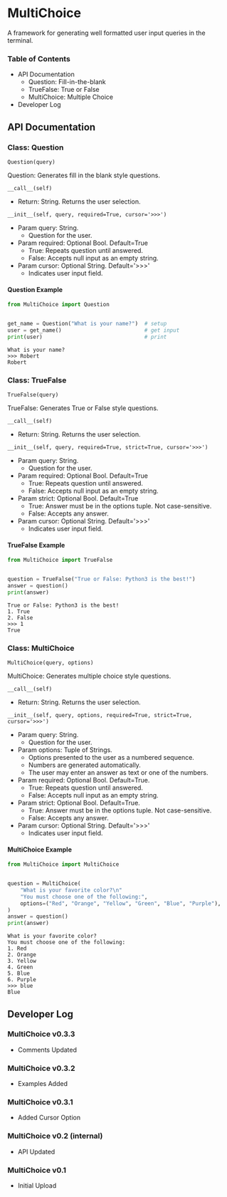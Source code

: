 # MultiChoice
A framework for generating well formatted user input queries in the terminal.


### Table of Contents
- API Documentation
    - Question: Fill-in-the-blank
    - TrueFalse: True or False
    - MultiChoice: Multiple Choice
- Developer Log


## API Documentation

### Class: Question
`Question(query)`

Question: Generates fill in the blank style questions.

`__call__(self)`
- Return: String. Returns the user selection.

`__init__(self, query, required=True, cursor='>>>')`
- Param query: String.
    - Question for the user.
- Param required: Optional Bool. Default=True
    - True: Repeats question until answered.
    - False: Accepts null input as an empty string.
- Param cursor: Optional String. Default='>>>' 
    - Indicates user input field.

#### Question Example
```python
from MultiChoice import Question


get_name = Question("What is your name?")  # setup
user = get_name()                          # get input
print(user)                                # print
```
```
What is your name?
>>> Robert
Robert
```

### Class: TrueFalse
`TrueFalse(query)`

TrueFalse: Generates True or False style questions.

`__call__(self)`
- Return: String. Returns the user selection.

`__init__(self, query, required=True, strict=True, cursor='>>>')`
- Param query: String.
    - Question for the user.
- Param required: Optional Bool. Default=True
    - True: Repeats question until answered.
    - False: Accepts null input as an empty string.
- Param strict: Optional Bool. Default=True
    - True: Answer must be in the options tuple. Not case-sensitive.
    - False: Accepts any answer.
- Param cursor: Optional String. Default='>>>' 
    - Indicates user input field.

#### TrueFalse Example
```python
from MultiChoice import TrueFalse


question = TrueFalse("True or False: Python3 is the best!")
answer = question()
print(answer)
```
```
True or False: Python3 is the best!
1. True
2. False
>>> 1
True
```


### Class: MultiChoice
`MultiChoice(query, options)`

MultiChoice: Generates multiple choice style questions.

`__call__(self)`
- Return: String. Returns the user selection.

`__init__(self, query, options, required=True, strict=True, cursor='>>>')`
- Param query: String.
    - Question for the user.
- Param options: Tuple of Strings.
    - Options presented to the user as a numbered sequence. 
    - Numbers are generated automatically.
    - The user may enter an answer as text or one of the numbers.
- Param required: Optional Bool. Default=True.
    - True: Repeats question until answered.
    - False: Accepts null input as an empty string.
- Param strict: Optional Bool. Default=True.
    - True: Answer must be in the options tuple. Not case-sensitive.
    - False: Accepts any answer.
- Param cursor: Optional String. Default='>>>'
    - Indicates user input field.

#### MultiChoice Example
```python
from MultiChoice import MultiChoice


question = MultiChoice(
    "What is your favorite color?\n"
    "You must choose one of the following:",
    options=("Red", "Orange", "Yellow", "Green", "Blue", "Purple"),
)
answer = question()
print(answer)
```
```
What is your favorite color?
You must choose one of the following:
1. Red
2. Orange
3. Yellow
4. Green
5. Blue
6. Purple
>>> blue
Blue
```


## Developer Log

### MultiChoice v0.3.3
- Comments Updated

### MultiChoice v0.3.2
- Examples Added

### MultiChoice v0.3.1
- Added Cursor Option

### MultiChoice v0.2 (internal)
- API Updated

### MultiChoice v0.1
- Initial Upload
